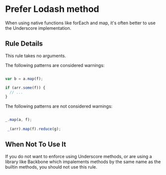 # Prefer Lodash method

When using native functions like forEach and map, it's often better to use the Underscore implementation. 

## Rule Details

This rule takes no arguments.

The following patterns are considered warnings:

```js

var b = a.map(f);

if (arr.some(f)) {
  // ...
}

```

The following patterns are not considered warnings:

```js

_.map(a, f);
 
 _(arr).map(f).reduce(g);

```


## When Not To Use It

If you do not want to enforce using Underscore methods, or are using a library like Backbone which impalements methods by the same name as the builtin methods, you should not use this rule.

